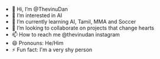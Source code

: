 - 👋 Hi, I’m @ThevinuDan
- 👀 I’m interested in AI
- 🌱 I’m currently learning AI, Tamil, MMA and Soccer
- 💞️ I’m looking to collaborate on projects that change hearts
- 📫 How to reach me @thevinudan instagram
- 😄 Pronouns: He/Him
- ⚡ Fun fact: I'm a very shy person

<!---
ThevinuDan/ThevinuDan is a ✨ special ✨ repository because its `README.md` (this file) appears on your GitHub profile.
You can click the Preview link to take a look at your changes.
--->
